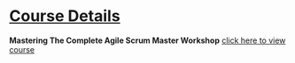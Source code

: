 # [Course Details]()

**Mastering The Complete Agile Scrum Master Workshop** [click here to view course](https://www.udemy.com/course/mastering-agile-scrum-workshop/)